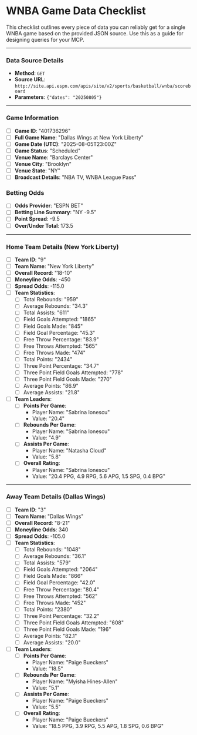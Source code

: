 # WNBA Game Data Checklist

This checklist outlines every piece of data you can reliably get for a single WNBA game based on the provided JSON source. Use this as a guide for designing queries for your MCP.

---

### **Data Source Details**

* **Method**: `GET`
* **Source URL**: `http://site.api.espn.com/apis/site/v2/sports/basketball/wnba/scoreboard`
* **Parameters**: `{"dates": "20250805"}`

---

### **Game Information**
- [ ] **Game ID**: "401736296"
- [ ] **Full Game Name**: "Dallas Wings at New York Liberty"
- [ ] **Game Date (UTC)**: "2025-08-05T23:00Z"
- [ ] **Game Status**: "Scheduled"
- [ ] **Venue Name**: "Barclays Center"
- [ ] **Venue City**: "Brooklyn"
- [ ] **Venue State**: "NY"
- [ ] **Broadcast Details**: "NBA TV, WNBA League Pass"

### **Betting Odds**
- [ ] **Odds Provider**: "ESPN BET"
- [ ] **Betting Line Summary**: "NY -9.5"
- [ ] **Point Spread**: -9.5
- [ ] **Over/Under Total**: 173.5

---

### **Home Team Details (New York Liberty)**
- [ ] **Team ID**: "9"
- [ ] **Team Name**: "New York Liberty"
- [ ] **Overall Record**: "18-10"
- [ ] **Moneyline Odds**: -450
- [ ] **Spread Odds**: -115.0
- [ ] **Team Statistics**:
    - [ ] Total Rebounds: "959"
    - [ ] Average Rebounds: "34.3"
    - [ ] Total Assists: "611"
    - [ ] Field Goals Attempted: "1865"
    - [ ] Field Goals Made: "845"
    - [ ] Field Goal Percentage: "45.3"
    - [ ] Free Throw Percentage: "83.9"
    - [ ] Free Throws Attempted: "565"
    - [ ] Free Throws Made: "474"
    - [ ] Total Points: "2434"
    - [ ] Three Point Percentage: "34.7"
    - [ ] Three Point Field Goals Attempted: "778"
    - [ ] Three Point Field Goals Made: "270"
    - [ ] Average Points: "86.9"
    - [ ] Average Assists: "21.8"
- [ ] **Team Leaders**:
    - [ ] **Points Per Game**:
        - Player Name: "Sabrina Ionescu"
        - Value: "20.4"
    - [ ] **Rebounds Per Game**:
        - Player Name: "Sabrina Ionescu"
        - Value: "4.9"
    - [ ] **Assists Per Game**:
        - Player Name: "Natasha Cloud"
        - Value: "5.8"
    - [ ] **Overall Rating**:
        - Player Name: "Sabrina Ionescu"
        - Value: "20.4 PPG, 4.9 RPG, 5.6 APG, 1.5 SPG, 0.4 BPG"

---

### **Away Team Details (Dallas Wings)**
- [ ] **Team ID**: "3"
- [ ] **Team Name**: "Dallas Wings"
- [ ] **Overall Record**: "8-21"
- [ ] **Moneyline Odds**: 340
- [ ] **Spread Odds**: -105.0
- [ ] **Team Statistics**:
    - [ ] Total Rebounds: "1048"
    - [ ] Average Rebounds: "36.1"
    - [ ] Total Assists: "579"
    - [ ] Field Goals Attempted: "2064"
    - [ ] Field Goals Made: "866"
    - [ ] Field Goal Percentage: "42.0"
    - [ ] Free Throw Percentage: "80.4"
    - [ ] Free Throws Attempted: "562"
    - [ ] Free Throws Made: "452"
    - [ ] Total Points: "2380"
    - [ ] Three Point Percentage: "32.2"
    - [ ] Three Point Field Goals Attempted: "608"
    - [ ] Three Point Field Goals Made: "196"
    - [ ] Average Points: "82.1"
    - [ ] Average Assists: "20.0"
- [ ] **Team Leaders**:
    - [ ] **Points Per Game**:
        - Player Name: "Paige Bueckers"
        - Value: "18.5"
    - [ ] **Rebounds Per Game**:
        - Player Name: "Myisha Hines-Allen"
        - Value: "5.1"
    - [ ] **Assists Per Game**:
        - Player Name: "Paige Bueckers"
        - Value: "5.5"
    - [ ] **Overall Rating**:
        - Player Name: "Paige Bueckers"
        - Value: "18.5 PPG, 3.9 RPG, 5.5 APG, 1.8 SPG, 0.6 BPG"